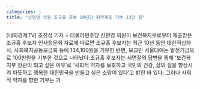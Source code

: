 ```yaml
---
categories: j
title: "신현영 의원 조규홍 후보 10년간 취약계층 기부 13만 원"
---
```

[내외경제TV] 조진성 기자 = 더불어민주당 신현영 의원이 보건복지부로부터 제출받은 조규홍 후보자 인사청문회 자료에 따르면 조규홍 후보자는 최근 10년 동안 대한적십자사, 사회복지공동모금회 등에 134,100원을 기부한 반면, 모교인 서울대에는 발전기금으로 100만원을 기부한 것으로 나타났다.조규홍 후보자는 서면질의 답변을 통해 ‘보건복지부 장관이 되고 싶은 이유’로 ‘사회적 약자를 보호하고 국민의 건강, 삶의 질을 향상시켜 따뜻하고 행복한 대한민국을 만들고 싶은 소망이 있다’고 밝힌 바 있다. 그러나 사회적 약자를 향한 기부는 거